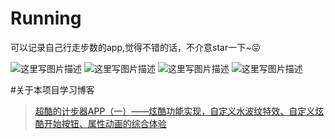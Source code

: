 # Running
可以记录自己行走步数的app,觉得不错的话，不介意star一下~😛

![这里写图片描述](http://img.blog.csdn.net/20161024003406839)
![这里写图片描述](http://img.blog.csdn.net/20161024003825767)
![这里写图片描述](http://img.blog.csdn.net/20161024003846426)
![这里写图片描述](http://img.blog.csdn.net/20161024003900504)

#关于本项目学习博客
>[超酷的计步器APP（一）——炫酷功能实现，自定义水波纹特效、自定义炫酷开始按钮、属性动画的综合体验](http://blog.csdn.net/m366917/article/details/52976877)
